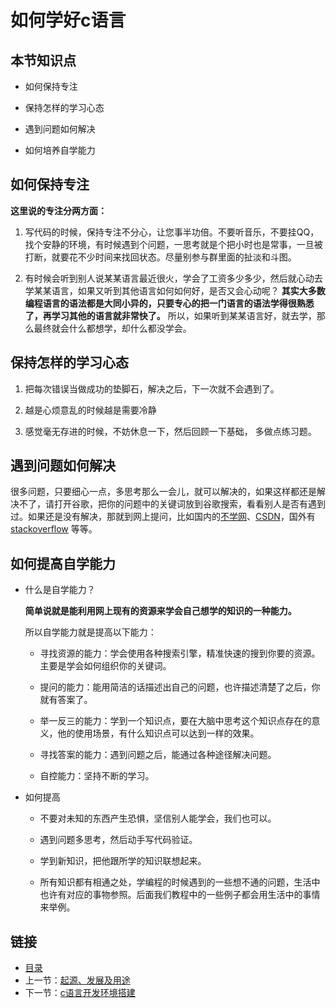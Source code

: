 # 如何学好c语言

## 本节知识点

* 如何保持专注

* 保持怎样的学习心态

* 遇到问题如何解决

* 如何培养自学能力

## 如何保持专注
    
**这里说的专注分两方面：**

1. 写代码的时候，保持专注不分心，让您事半功倍。不要听音乐，不要挂QQ，找个安静的环境，有时候遇到个问题，一思考就是个把小时也是常事，一旦被打断，就要花不少时间来找回状态。尽量别参与群里面的扯淡和斗图。

2. 有时候会听到别人说某某语言最近很火，学会了工资多少多少，然后就心动去学某某语言，如果又听到其他语言如何如何好，是否又会心动呢？ **其实大多数编程语言的语法都是大同小异的，只要专心的把一门语言的语法学得很熟悉了，再学习其他的语言就非常快了。** 所以，如果听到某某语言好，就去学，那么最终就会什么都想学，却什么都没学会。 

## 保持怎样的学习心态

1. 把每次错误当做成功的垫脚石，解决之后，下一次就不会遇到了。

1. 越是心烦意乱的时候越是需要冷静

1. 感觉毫无存进的时候，不妨休息一下，然后回顾一下基础， 多做点练习题。

## 遇到问题如何解决

很多问题，只要细心一点，多思考那么一会儿，就可以解决的，如果这样都还是解决不了，请打开谷歌，把你的问题中的关键词放到谷歌搜索，看看别人是否有遇到过。如果还是没有解决，那就到网上提问，比如国内的[不学网](http://www.noxue.com)、[CSDN](csdn.net)，国外有[stackoverflow](stackoverflow.com) 等等。


## 如何提高自学能力

* 什么是自学能力？ 

    **简单说就是能利用网上现有的资源来学会自己想学的知识的一种能力。**
    
    所以自学能力就是提高以下能力：
    
    * 寻找资源的能力：学会使用各种搜索引擎，精准快速的搜到你要的资源。主要是学会如何组织你的关键词。
     
    * 提问的能力：能用简洁的话描述出自己的问题，也许描述清楚了之后，你就有答案了。
    
    * 举一反三的能力：学到一个知识点，要在大脑中思考这个知识点存在的意义，他的使用场景，有什么知识点可以达到一样的效果。
    
    * 寻找答案的能力：遇到问题之后，能通过各种途径解决问题。
    
    * 自控能力：坚持不断的学习。
    
* 如何提高

    * 不要对未知的东西产生恐惧，坚信别人能学会，我们也可以。

    * 遇到问题多思考，然后动手写代码验证。
    
    * 学到新知识，把他跟所学的知识联想起来。
    
    * 所有知识都有相通之处，学编程的时候遇到的一些想不通的问题，生活中也许有对应的事物参照。后面我们教程中的一些例子都会用生活中的事情来举例。


## 链接

- [目录](summary.md)
- 上一节：[起源、发展及用途](01.1.md)
- 下一节：[c语言开发环境搭建](02.1.md)
